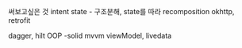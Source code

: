 
써보고싶은 것
intent
state - 구조분해, state를 따라 recomposition
okhttp, retrofit

dagger, hilt
OOP -solid
mvvm
viewModel, livedata
